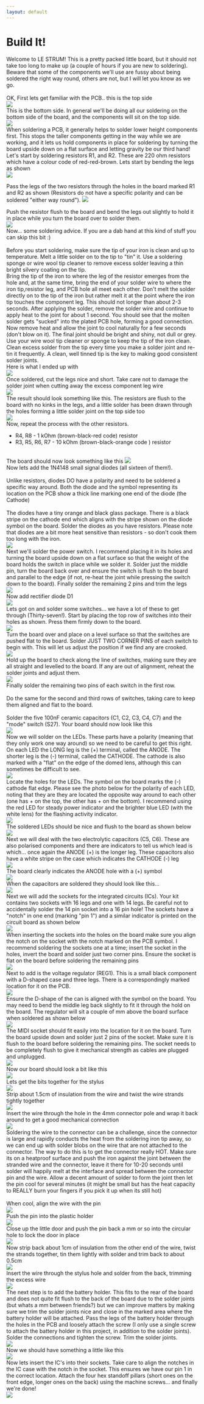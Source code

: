 ```yaml
---
layout: default
---
```

# Build It!

Welcome to LE STRUM! This is a pretty packed little board, but it should not take too long to make up (a couple of hours if you are new to soldering). Beware that some of the components we'll use are fussy about being soldered the right way round, others are not, but I will let you know as we go.<br>
<br>
OK, First lets get familiar with the PCB.. this is the top side<br>
<img src="https://github.com/hotchk155/Voici-Le-Strum/blob/master/images/Dsc02149.jpg?raw=true">
<br>
This is the bottom side. In general we'll be doing all our soldering on the bottom side of the board, and the components will sit on the top side. <br>
<img src="https://github.com/hotchk155/Voici-Le-Strum/blob/master/images/Dsc02150.jpg?raw=true">
<br>
When soldering a PCB, it generally helps to solder lower height components first. This stops the taller components getting in the way while we are working, and it lets us hold components in place for soldering by turning the board upside down on a flat surface and letting gravity be our third hand!
<br>
Let's start by soldering resistors R1, and R2. These are 220 ohm resistors which have a colour code of red-red-brown. Lets start by bending the legs as shown<br>
<img src="https://github.com/hotchk155/Voici-Le-Strum/blob/master/images/Dsc02153.jpg?raw=true">

Pass the legs of the two resistors through the holes in the board marked R1 and R2 as shown (Resistors do not have a specific polarity and can be soldered "either way round"). 
<img src="https://github.com/hotchk155/Voici-Le-Strum/blob/master/images/Dsc02159.jpg?raw=true">

Push the resistor flush to the board and bend the legs out slightly to hold it in place while you turn the board over to solder them.<br>
<img src="https://github.com/hotchk155/Voici-Le-Strum/blob/master/images/Dsc02160.jpg?raw=true">
<br>
Now... some soldering advice. If you are a dab hand at this kind of stuff you can skip this bit :)<br>
<br>
Before you start soldering, make sure the tip of your iron is clean and up to temperature. Melt a little solder on to the tip to "tin" it. Use a soldering sponge or wire wool tip cleaner to remove excess solder leaving a thin bright silvery coating on the tip. 
<br>
Bring the tip of the iron to where the leg of the resistor emerges from the hole and, at the same time, bring the end of your solder wire to where the iron tip,resistor leg, and PCB hole all meet each other. Don't melt the solder directly on to the tip of the iron but rather melt it at the point where the iron tip touches the component leg. This should not longer than about 2-3 seconds. After applying the solder, remove the solder wire and continue to apply heat to the joint for about 1 second. You should see that the molten solder gets "sucked" into the plated PCB hole, forming a good  connection. Now remove heat and allow the joint to cool naturally for a few seconds (don't blow on it). The final joint should be bright and shiny, not dull or grey.
<br>
Use your wire wool tip cleaner or sponge to keep the tip of the iron clean. Clean excess solder from the tip every time you make a solder joint and re-tin it frequently. A clean, well tinned tip is the key to making good consistent solder joints.
<br>
Here is what I ended up with <br>
<img src="https://github.com/hotchk155/Voici-Le-Strum/blob/master/images/Dsc02161.jpg?raw=true">
<br>
Once soldered, cut the legs nice and short. Take care not to damage the solder joint when cutting away the excess component leg wire<br>
<img src="https://github.com/hotchk155/Voici-Le-Strum/blob/master/images/Dsc02162.jpg?raw=true">
<br>
The result should look something like this. The resistors are flush to the board with no kinks in the legs, and a little solder has been drawn through the holes forming a little solder joint on the top side too<br>
<img src="https://github.com/hotchk155/Voici-Le-Strum/blob/master/images/Dsc02163.jpg?raw=true">
<br>
Now, repeat the process with the other resistors. <br>
* R4, R8 - 1 kOhm (brown-black-red code) resistor<br>
* R3, R5, R6, R7 - 10 kOhm (brown-black-orange code ) resistor<br>
<br>
The board should now look something like this
<img src="https://github.com/hotchk155/Voici-Le-Strum/blob/master/images/Dsc02164.jpg?raw=true">
<br>
Now lets add the 1N4148 small signal diodes (all sixteen of them!).<br>
<br>
Unlike resistors, diodes DO have a polarity and need to be soldered a specific way around. Both the diode and the symbol representing its location on the PCB show a thick line marking one end of the diode (the Cathode)<br>
<br>
The diodes have a tiny orange and black glass package. There is a black stripe on the cathode end which aligns with the stripe shown on the diode symbol on the board. Solder the diodes as you have resistors. Please note that diodes are a bit more heat sensitive than resistors - so don't cook them too long with the iron.<br>
<img src="https://github.com/hotchk155/Voici-Le-Strum/blob/master/images/DSC02167.JPG?raw=true">
<br>
Next we'll solder the power switch. I recommend placing it in its holes and turning the board upside down on a flat surface so that the weight of the board holds the switch in place while we solder it. Solder just the middle pin, turn the board back over and ensure the switch is flush to the board and parallel to the edge (if not, re-heat the joint while pressing the switch down to the board). Finally solder the remaining 2 pins and trim the legs<br>
<img src="https://github.com/hotchk155/Voici-Le-Strum/blob/master/images/Dsc02171.jpg?raw=true">
<br>
Now add rectifier diode D1<br>
<img src="https://github.com/hotchk155/Voici-Le-Strum/blob/master/images/Dsc02172.jpg?raw=true">
<br>
Lets got on and solder some switches... we have a lot of these to get through (Thirty-seven!). Start by placing the top row of switches into their holes as shown. Press them firmly down to the board.<br>
<img src="https://github.com/hotchk155/Voici-Le-Strum/blob/master/images/Dsc02174.jpg?raw=true">
<br>
Turn the board over and place on a level surface so that the switches are pushed flat to the board. Solder JUST TWO CORNER PINS of each switch to begin with. This will let us adjust the position if we find any are crooked.<br>
<img src="https://github.com/hotchk155/Voici-Le-Strum/blob/master/images/Dsc02175.jpg?raw=true">
<br>
Hold up the board to check along the line of switches, making sure they are all straight and levelled to the board. If any are out of alignment, reheat the solder joints and adjust them.<br>
<img src="https://github.com/hotchk155/Voici-Le-Strum/blob/master/images/Dsc02176.jpg?raw=true">
<br>
Finally solder the remaining two pins of each switch in the first row.<br>
<br>
Do the same for the second and third rows of switches, taking care to keep them aligned and flat to the board. <br>
<br>
Solder the five 100nF ceramic capacitors (C1, C2, C3, C4, C7) and the "mode" switch (S27). Your board should now look like this<br>
<img src="https://github.com/hotchk155/Voici-Le-Strum/blob/master/images/Dsc02182.jpg?raw=true">
<br>
Now we will solder on the LEDs. These parts have a polarity (meaning that they only work one way around) so we need to be careful to get this right. On each LED the LONG leg is the (+) terminal, called the ANODE. The shorter leg is the (-) terminal, called the CATHODE. The cathode is also marked with a "flat" on the edge of the domed lens, although this can sometimes be difficult to see.<br>
<img src="https://github.com/hotchk155/Voici-Le-Strum/blob/master/images/Dsc02185.jpg?raw=true">
<br>
Locate the holes for the LEDs. The symbol on the board marks the (-) cathode flat edge. Please see the photo below for the polarity of each LED, noting that they are they are located the opposite way around to each other (one has + on the top, the other has + on the bottom). I recommend using the red LED for steady power indicator and the brighter blue LED (with the white lens) for the flashing activity indicator.<br>
<img src="https://github.com/hotchk155/Voici-Le-Strum/blob/master/images/Dsc02186.jpg?raw=true">
<br>
The soldered LEDs should be nice and flush to the board as shown below<br>
<img src="https://github.com/hotchk155/Voici-Le-Strum/blob/master/images/Dsc02187.jpg?raw=true">
<br>
Next we will deal with the two electrolytic capacitors (C5, C6). These are also polarised components and there are indicators to tell us which lead is which... once again the ANODE (+) is the longer leg. These capacitors also have a white stripe on the case which indicates the CATHODE (-) leg<br>
<img src="https://github.com/hotchk155/Voici-Le-Strum/blob/master/images/Dsc02189.jpg?raw=true">
<br>
The board clearly indicates the ANODE hole with a (+) symbol<br>
<img src="https://github.com/hotchk155/Voici-Le-Strum/blob/master/images/Dsc02191.jpg?raw=true">
<br>
When the capacitors are soldered they should look like this...<br>
<img src="https://github.com/hotchk155/Voici-Le-Strum/blob/master/images/Dsc02194.jpg?raw=true">
<br>
Next we will add the sockets for the integrated circuits (ICs). Your kit contains two sockets with 16 legs and one with 14 legs. Be careful not to accidentally solder the 14 pin socket into a 16 pin hole! The sockets have a "notch" in one end (marking "pin 1") and a similar indicator is printed on the circuit board as shown below<br>
<img src="https://github.com/hotchk155/Voici-Le-Strum/blob/master/images/Dsc02195.jpg?raw=true">
<br>
When inserting the sockets into the holes on the board make sure you align the notch on the socket with the notch marked on the PCB symbol. I recommend soldering the sockets one at a time; insert the socket in the holes, invert the board and solder just two corner pins. Ensure the socket is flat on the board before soldering the remaining pins<br>
<img src="https://github.com/hotchk155/Voici-Le-Strum/blob/master/images/Dsc02200.jpg?raw=true">
<br>
Next to add is the voltage regulator (REG1). This is a small black component with a D-shaped case and three legs. There is a correspondingly marked location for it on the PCB.<br>
<img src="https://github.com/hotchk155/Voici-Le-Strum/blob/master/images/Dsc02203.jpg?raw=true">
<br>
Ensure the D-shape of the can is aligned with the symbol on the board. You may need to bend the middle leg back slightly to fit it through the hold on the board. The regulator will sit a couple of mm above the board surface when soldered as shown below<br>
<img src="https://github.com/hotchk155/Voici-Le-Strum/blob/master/images/Dsc02204.jpg?raw=true">
<br>
The MIDI socket should fit easily into the location for it on the board. Turn the board upside down and solder just 2 pins of the socket. Make sure it is flush to the board before soldering the remaining pins. The socket needs to be completely flush to give it mechanical strength as cables are plugged and unplugged.<br>
<img src="https://github.com/hotchk155/Voici-Le-Strum/blob/master/images/Dsc02206.jpg?raw=true">
<br>
Now our board should look a bit like this<br>
<img src="https://github.com/hotchk155/Voici-Le-Strum/blob/master/images/Dsc02207.jpg?raw=true">
<br>
Lets get the bits together for the stylus<br>
<img src="https://github.com/hotchk155/Voici-Le-Strum/blob/master/images/Dsc02209.jpg?raw=true">
<br>
Strip about 1.5cm of insulation from the wire and twist the wire strands tightly together<br>
<img src="https://github.com/hotchk155/Voici-Le-Strum/blob/master/images/Dsc02211.jpg?raw=true">
<br>
Insert the wire through the hole in the 4mm connector pole and wrap it back around to get a good mechanical connection<br>
<img src="https://github.com/hotchk155/Voici-Le-Strum/blob/master/images/Dsc02213.jpg?raw=true">
<br>
Soldering the wire to the connector can be a challenge, since the connector is large and rapidly conducts the heat from the soldering iron tip away, so we can end up with solder blobs on the wire that are not attached to the connector. The way to do this is to get the connector really HOT. Make sure its on a heatproof surface and push the iron against the joint between the stranded wire and the connector, leave it there for 10-20 seconds until solder will happily melt at the interface and spread between the connector pin and the wire. Allow a decent amount of solder to form the joint then let the pin cool for several minutes (it might be small but has the heat capacity to REALLY burn your fingers if you pick it up when its still hot)<br>
<br>
When cool, align the wire with the pin<br>
<img src="https://github.com/hotchk155/Voici-Le-Strum/blob/master/images/Dsc02218.jpg?raw=true">
<br>
Push the pin into the plastic holder<br>
<img src="https://github.com/hotchk155/Voici-Le-Strum/blob/master/images/Dsc02220.jpg?raw=true">
<br>
Close up the little door and push the pin back a mm or so into the circular hole to lock the door in place<br>
<img src="https://github.com/hotchk155/Voici-Le-Strum/blob/master/images/Dsc02222.jpg?raw=true">
<br>
Now strip back about 1cm of insulation from the other end of the wire, twist the strands together, tin them lightly with solder and trim back to about 0.5cm<br>
<img src="https://github.com/hotchk155/Voici-Le-Strum/blob/master/images/Dsc02223.jpg?raw=true">
<br>
Insert the wire through the stylus hole and solder from the back, trimming the excess wire<br>
<img src="https://github.com/hotchk155/Voici-Le-Strum/blob/master/images/Dsc02224.jpg?raw=true">
<br>
The next step is to add the battery holder. This fits to the rear of the board and does not quite fit flush to the back of the board due to the solder joints (but whats a mm between friends?) but we can improve matters by making sure we trim the solder joints nice and close in the marked area where the battery holder will be attached. Pass the legs of the battery holder through the holes in the PCB and loosely attach the screw (I only use a single screw to attach the battery holder in this project, in addition to the solder joints). Solder the connections and tighten the screw. Trim the solder joints.<br>
<img src="https://github.com/hotchk155/Voici-Le-Strum/blob/master/images/Dsc02226.jpg?raw=true">
<br>
Now we should have something a little like this<br>
<img src="https://github.com/hotchk155/Voici-Le-Strum/blob/master/images/Dsc02228.jpg?raw=true">
<br>
Now lets insert the IC's into their sockets. Take care to align the notches in the IC case with the notch in the socket. This ensures we have our pin 1 in the correct location. Attach the four hex standoff pillars (short ones on the front edge, longer ones on the back) using the machine screws... and finally we're done!<br>
<img src="https://github.com/hotchk155/Voici-Le-Strum/blob/master/images/Dsc02232.jpg?raw=true">